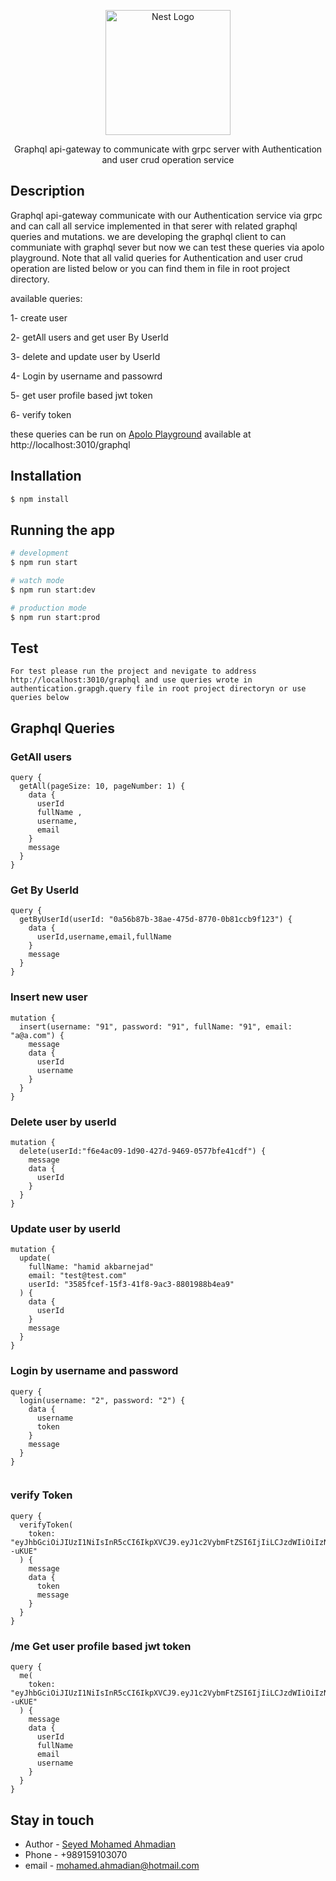 <p align="center">
  <a href="http://nestjs.com/" target="blank"><img src="https://nestjs.com/img/logo-small.svg" width="200" alt="Nest Logo" /></a>
</p>

[circleci-image]: https://img.shields.io/circleci/build/github/nestjs/nest/master?token=abc123def456
[circleci-url]: https://circleci.com/gh/nestjs/nest

  <p align="center"> Graphql api-gateway to communicate with grpc server with Authentication and user crud operation service 
    <p align="center">

## Description

Graphql api-gateway communicate with our Authentication service via grpc and can call all service implemented in that serer with related graphql queries and mutations. we are developing the graphql client to can communiate with graphql sever but now we can test these queries via apolo playground. Note that all valid queries for Authentication and user crud operation are listed below or you can find them in file in root project directory.

available queries:

1- create user

2- getAll users and get user By UserId

3- delete and update user by UserId

4- Login by username and passowrd

5- get user profile based jwt token

6- verify token 


these queries can be run on [Apolo Playground](http://localhost:3010/graphql) available at http://localhost:3010/graphql


## Installation

```bash
$ npm install
```

## Running the app

```bash
# development
$ npm run start

# watch mode
$ npm run start:dev

# production mode
$ npm run start:prod
```

## Test
```
For test please run the project and nevigate to address http://localhost:3010/graphql and use queries wrote in authentication.grapgh.query file in root project directoryn or use queries below
```


## Graphql Queries


### GetAll users
```
query {
  getAll(pageSize: 10, pageNumber: 1) {
    data {
      userId
      fullName ,
      username,
      email
    }
    message
  }
}

```
### Get By UserId  
```
query {
  getByUserId(userId: "0a56b87b-38ae-475d-8770-0b81ccb9f123") {
    data {
      userId,username,email,fullName
    }
    message
  }
}
```

### Insert new user
```
mutation {
  insert(username: "91", password: "91", fullName: "91", email: "a@a.com") {
    message
    data {
      userId
      username
    }
  }
}
```

### Delete user by userId
```
mutation {
  delete(userId:"f6e4ac09-1d90-427d-9469-0577bfe41cdf") {
    message
    data {
      userId
    }
  }
}
```

### Update user by userId
```
mutation {
  update(
    fullName: "hamid akbarnejad"
    email: "test@test.com"
    userId: "3585fcef-15f3-41f8-9ac3-8801988b4ea9"
  ) {
    data {
      userId
    }
    message
  }
}

```



### Login by username and password
```
query {
  login(username: "2", password: "2") {
    data {
      username
      token
    }
    message
  }
}


```


### verify Token
```
query {
  verifyToken(
    token: "eyJhbGciOiJIUzI1NiIsInR5cCI6IkpXVCJ9.eyJ1c2VybmFtZSI6IjIiLCJzdWIiOiIzNTg1ZmNlZi0xNWYzLTQxZjgtOWFjMy04ODAxOTg4YjRlYTkiLCJpYXQiOjE2NjU2Nzk2MjcsImV4cCI6MTY2NTY4MDIyN30.KkFIEa5vA9j7brBeTawnZ03UtALwT6KqjV5hT--uKUE"
  ) {
    message
    data {
      token
      message
    }
  }
}

```


### /me Get user profile based jwt token
```
query {
  me(
    token: "eyJhbGciOiJIUzI1NiIsInR5cCI6IkpXVCJ9.eyJ1c2VybmFtZSI6IjIiLCJzdWIiOiIzNTg1ZmNlZi0xNWYzLTQxZjgtOWFjMy04ODAxOTg4YjRlYTkiLCJpYXQiOjE2NjU2Nzk2MjcsImV4cCI6MTY2NTY4MDIyN30.KkFIEa5vA9j7brBeTawnZ03UtALwT6KqjV5hT--uKUE"
  ) {
    message
    data {
      userId
      fullName
      email
      username
    }
  }
}

```





## Stay in touch

- Author - [Seyed Mohamed Ahmadian]()
- Phone  - +989159103070
- email  - mohamed.ahmadian@hotmail.com
